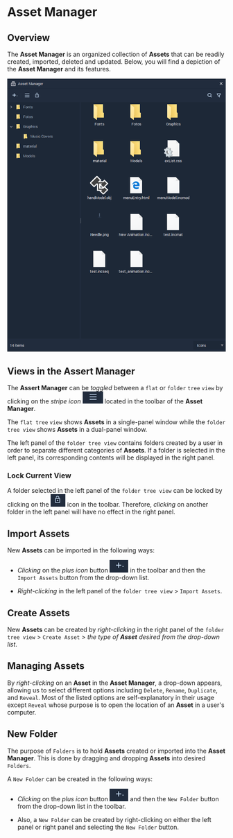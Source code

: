 # Asset Manager

## Overview 
The **Asset Manager** is an organized collection of **Assets** that can be readily created, imported, deleted and updated. Below, you will find a depiction of the **Asset Manager** and its features.

![](../.gitbook/assets/interface/asset-manager/asset-manager.PNG) 

## Views in the Assert Manager 
The **Assert Manager** can be *toggled* between a `flat` or `folder` `tree` `view` by clicking on the *stripe icon* ![](../.gitbook/assets/interface/asset-manager/stripeIcon.PNG) located in the toolbar of the **Asset Manager**.

The `flat tree` `view` shows **Assets** in a single-panel window while the `folder tree view` shows **Assets** in a dual-panel window. 

The left panel of the `folder tree view` contains folders created by a user in order to separate different categories of **Assets**. If a folder is selected in the left panel, its corresponding contents will be displayed in the right panel.

### Lock Current View
A folder selected in the left panel of the `folder tree view` can be locked by clicking on the ![](../.gitbook/assets/interface/asset-manager/lockIcon.PNG) icon in the toolbar. Therefore, *clicking* on another folder in the left panel will have no effect in the right panel.

## Import Assets
New **Assets** can be imported in the following ways:

* *Clicking* on the *plus icon* button ![](../.gitbook/assets/interface/asset-manager/plusIcon.PNG) in the toolbar and then the `Import Assets` button from the drop-down list.

* *Right-clicking* in the left panel of the `folder tree view` > `Import Assets`. 

## Create Assets
New **Assets** can be created by *right-clicking* in the right panel of the `folder tree view` &gt; `Create Asset` &gt; *the type of **Asset** desired from the drop-down list*.

## Managing Assets
By *right-clicking* on an **Asset** in the **Asset Manager**, a drop-down appears, allowing us to select different options including `Delete`, `Rename`, `Duplicate`, and `Reveal`. Most of the listed options are self-explanatory in their usage except `Reveal` whose purpose is to open the location of an **Asset** in a user's computer. 

## New Folder
The purpose of `Folders` is to hold **Assets** created or imported into the **Asset Manager**. This is done by dragging and dropping **Assets** into desired `Folders`.

A `New Folder` can be created in the following ways:

* *Clicking* on the *plus icon* button ![](../.gitbook/assets/interface/asset-manager/plusIcon.PNG) and then the `New Folder` button from the drop-down list in the toolbar. 

* Also, a `New Folder` can be created by right-clicking on either the left panel or right panel and selecting the `New Folder` button.




